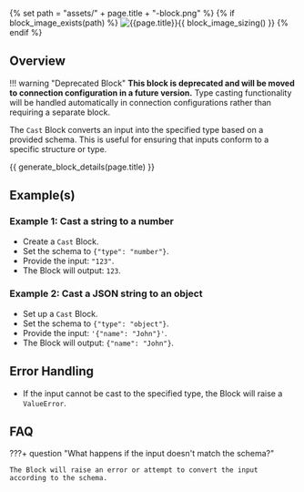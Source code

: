 {% set path = "assets/" + page.title + "-block.png" %}
{% if block_image_exists(path) %}
![{{page.title}}]({{path}}){{ block_image_sizing() }}
{% endif %}

## Overview

!!! warning "Deprecated Block"
    **This block is deprecated and will be moved to connection configuration in a future version.** Type casting functionality will be handled automatically in connection configurations rather than requiring a separate block.

The `Cast` Block converts an input into the specified type based on a provided schema. This is useful for ensuring that inputs conform to a specific structure or type.

{{ generate_block_details(page.title) }}

## Example(s)

### Example 1: Cast a string to a number
- Create a `Cast` Block.
- Set the schema to `{"type": "number"}`.
- Provide the input: `"123"`.
- The Block will output: `123`.

### Example 2: Cast a JSON string to an object
- Set up a `Cast` Block.
- Set the schema to `{"type": "object"}`.
- Provide the input: `'{"name": "John"}'`.
- The Block will output: `{"name": "John"}`.

## Error Handling
- If the input cannot be cast to the specified type, the Block will raise a `ValueError`.

## FAQ

???+ question "What happens if the input doesn't match the schema?"

    The Block will raise an error or attempt to convert the input according to the schema.

